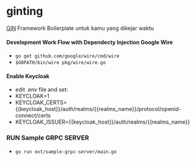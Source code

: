 # ginting
[GIN](https://github.com/gin-gonic/gin) Framework Boilerplate
untuk kamu yang dikejar waktu


#### Development Work Flow with Dependecty Injection Google Wire
- ```go get github.com/google/wire/cmd/wire```
- ```$GOPATH/bin/wire pkg/wire/wire.go```

#### Enable Keycloak
- edit .env file and set:
- KEYCLOAK=1
- KEYCLOAK_CERTS={{keycloak_host}}/auth/realms/{{realms_name}}/protocol/openid-connect/certs
- KEYCLOAK_ISSUER={{keycloak_host}}/auth/realms/{{realms_name}}

### RUN Sample GRPC SERVER
- ```go run ext/sample-grpc-server/main.go```